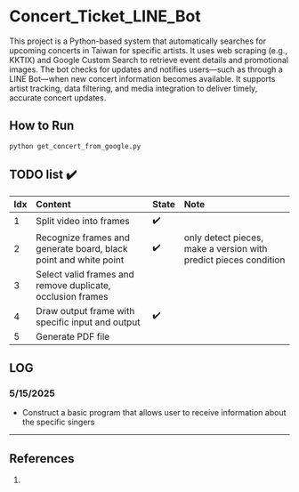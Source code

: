 # Concert_Ticket_LINE_Bot 
This project is a Python-based system that automatically searches for upcoming concerts in Taiwan for specific artists. 
It uses web scraping (e.g., KKTIX) and Google Custom Search to retrieve event details and promotional images. 
The bot checks for updates and notifies users—such as through a LINE Bot—when new concert information becomes available. 
It supports artist tracking, data filtering, and media integration to deliver timely, accurate concert updates.

## How to Run
```
python get_concert_from_google.py
```

## TODO list :heavy_check_mark: 
Idx | Content | State | Note
:------------ | :-------------| :-------------| :-------------
1 | Split video into frames | :heavy_check_mark: | 
2 | Recognize frames and generate board, black point and white point | :heavy_check_mark: | only detect pieces, make a version with predict pieces condition
3 | Select valid frames and remove duplicate, occlusion frames | | 
4 | Draw output frame with specific input and output | :heavy_check_mark: |
5 | Generate PDF file |  |
## LOG
### 5/15/2025
- Construct a basic program that allows user to receive information about the specific singers
---


  


## References
1. 

